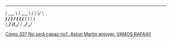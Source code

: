  ______   ______  
/ ___  \ / ___  \ 
\/   \  \\/   \  \
   ___) /   ___) /
  (___ (   (___ ( 
      ) \      ) \
/\___/  //\___/  /
\______/ \______/ 
                  
                                                
[Cómo 33? No será capaz no?. Aston Martin enjoyer. VAMOS RAFAA!!](https://www.youtube.com/watch?v=oq9HlVE86OA)
